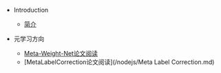 - Introduction
    - [简介](README.md)

- 元学习方向
    - [Meta-Weight-Net论文阅读](/nodejs/Meta-Weight-Net.md)
    - [MetaLabelCorrection论文阅读](/nodejs/Meta Label Correction.md)

